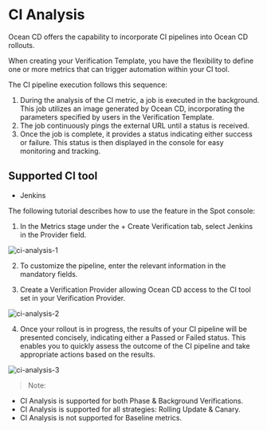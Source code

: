 # CI Analysis

Ocean CD offers the capability to incorporate CI pipelines into Ocean CD rollouts. 

When creating your Verification Template, you have the flexibility to define one or more metrics that can trigger automation within your CI tool. 

The CI pipeline execution follows this sequence: 

1. During the analysis of the CI metric, a job is executed in the background. This job utilizes an image generated by Ocean CD, incorporating the parameters specified by users in the Verification Template. 
2. The job continuously pings the external URL until a status is received. 
3. Once the job is complete, it provides a status indicating either success or failure. This status is then displayed in the console for easy monitoring and tracking. 

## Supported CI tool 

* Jenkins 

The following tutorial describes how to use the feature in the Spot console: 

1. In the Metrics stage under the + Create Verification tab, select Jenkins in the Provider field.  

![ci-analysis-1](https://github.com/spotinst/help/assets/106514736/103001b9-8316-4de4-9910-e42313a3ba2c)

2. To customize the pipeline, enter the relevant information in the mandatory fields.  

3. Create a Verification Provider allowing Ocean CD access to the CI tool set in your Verification Provider. 

![ci-analysis-2](https://github.com/spotinst/help/assets/106514736/ba9c5e00-0fe9-42c0-bb20-82117e864688) 

4. Once your rollout is in progress, the results of your CI pipeline will be presented concisely, indicating either a Passed or Failed status. This enables you to quickly assess the outcome of the CI pipeline and take appropriate actions based on the results. 

![ci-analysis-3](https://github.com/spotinst/help/assets/106514736/4d364d03-2dc8-4d33-b772-f25a499c0c4f)

>Note:  

* CI Analysis is supported for both Phase & Background Verifications.  
* CI Analysis is supported for all strategies: Rolling Update & Canary. 
* CI Analysis is not supported for Baseline metrics. 
